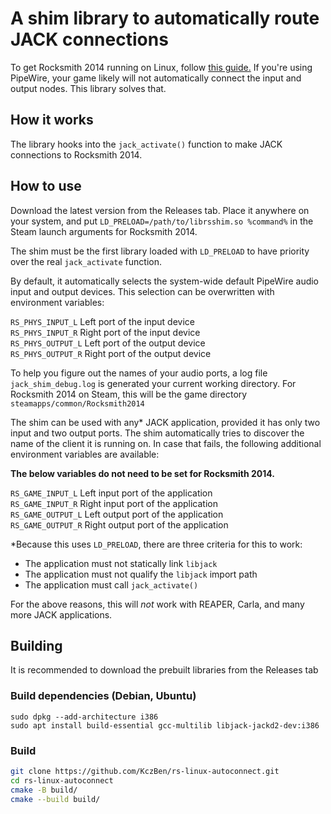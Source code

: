# A shim library to automatically route JACK connections

To get Rocksmith 2014 running on Linux, follow [this guide.](https://github.com/theNizo/linux_rocksmith) If you're using PipeWire, your game likely will not automatically connect the input and output nodes. This library solves that.

## How it works
The library hooks into the `jack_activate()` function to make JACK connections to Rocksmith 2014.

## How to use
Download the latest version from the Releases tab. Place it anywhere on your system, and put `LD_PRELOAD=/path/to/librsshim.so %command%` in the Steam launch arguments for Rocksmith 2014.

The shim must be the first library loaded with `LD_PRELOAD` to have priority over the real `jack_activate` function.

By default, it automatically selects the system-wide default PipeWire audio input and output devices. This selection can be overwritten with environment variables:

`RS_PHYS_INPUT_L` Left port of the input device\
`RS_PHYS_INPUT_R` Right port of the input device\
`RS_PHYS_OUTPUT_L` Left port of the output device\
`RS_PHYS_OUTPUT_R` Right port of the output device

To help you figure out the names of your audio ports, a log file `jack_shim_debug.log` is generated your current working directory. For Rocksmith 2014 on Steam, this will be the game directory `steamapps/common/Rocksmith2014`

The shim can be used with any* JACK application, provided it has only two input and two output ports. The shim automatically tries to discover the name of the client it is running on. In case that fails, the following additional environment variables are available:

**The below variables do not need to be set for Rocksmith 2014.**

`RS_GAME_INPUT_L` Left input port of the application\
`RS_GAME_INPUT_R` Right input port of the application\
`RS_GAME_OUTPUT_L` Left output port of the application\
`RS_GAME_OUTPUT_R` Right output port of the application

*Because this uses `LD_PRELOAD`, there are three criteria for this to work:
* The application must not statically link `libjack`
* The application must not qualify the `libjack` import path
* The application must call `jack_activate()`

For the above reasons, this will *not* work with REAPER, Carla, and many more JACK applications.

## Building

It is recommended to download the prebuilt libraries from the Releases tab

### Build dependencies (Debian, Ubuntu)
```
sudo dpkg --add-architecture i386
sudo apt install build-essential gcc-multilib libjack-jackd2-dev:i386
```
### Build
```bash
git clone https://github.com/KczBen/rs-linux-autoconnect.git
cd rs-linux-autoconnect
cmake -B build/
cmake --build build/
```